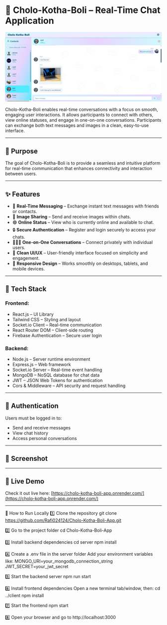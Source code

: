 # 🌟 Cholo-Kotha-Boli – Real-Time Chat Application
![Cholo-Kotha-Boli Screenshot](/screenshot1.jpg)

Cholo-Kotha-Boli enables real-time conversations with a focus on smooth, engaging user interactions. It allows participants to connect with others, view online statuses, and engage in one-on-one conversations. Participants can exchange both text messages and images in a clean, easy-to-use interface.

---

## 🚀 Purpose

The goal of Cholo-Kotha-Boli is to provide a seamless and intuitive platform for real-time communication that enhances connectivity and interaction between users.

---

## ✨ Features

- 💬 **Real-Time Messaging** – Exchange instant text messages with friends or contacts.
- 📸 **Image Sharing** – Send and receive images within chats.
- 🟢 **Online Status** – View who is currently online and available to chat.
- 🔒 **Secure Authentication** – Register and login securely to access your chats.
- 🧑‍🤝‍🧑 **One-on-One Conversations** – Connect privately with individual users.
- 🎨 **Clean UI/UX** – User-friendly interface focused on simplicity and engagement.
- 📱 **Responsive Design** – Works smoothly on desktops, tablets, and mobile devices.

---

## 🧠 Tech Stack

### Frontend:
- React.js – UI Library  
- Tailwind CSS – Styling and layout  
- Socket.io Client – Real-time communication  
- React Router DOM – Client-side routing  
- Firebase Authentication – Secure user login  

### Backend:
- Node.js – Server runtime environment  
- Express.js – Web framework  
- Socket.io Server – Real-time event handling  
- MongoDB – NoSQL database for chat data  
- JWT – JSON Web Tokens for authentication  
- Cors & Middleware – API security and request handling  

---

## 🔐 Authentication

Users must be logged in to:  
- Send and receive messages  
- View chat history  
- Access personal conversations  

---

## 📸 Screenshot



---

## 🚀 Live Demo

Check it out live here: [https://cholo-kotha-boli-app.onrender.com/](https://cholo-kotha-boli-app.onrender.com/)

---

🚀 How to Run Locally
1️⃣ Clone the repository
git clone https://github.com/Rafi024124/Cholo-Kotha-Boli-App.git

2️⃣ Go to the project folder
cd Cholo-Kotha-Boli-App

3️⃣ Install backend dependencies
cd server
npm install

4️⃣ Create a .env file in the server folder
Add your environment variables like:
MONGO_URI=your_mongodb_connection_string JWT_SECRET=your_jwt_secret 

5️⃣ Start the backend server
npm run start

6️⃣ Install frontend dependencies
Open a new terminal tab/window, then:
cd ../client
npm install

7️⃣ Start the frontend
npm start

8️⃣ Open your browser and go to
http://localhost:3000
